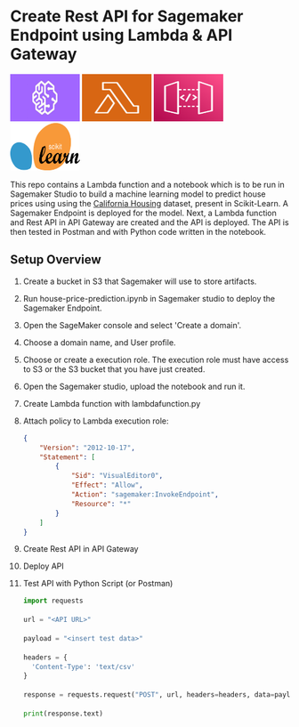 # Create Rest API for Sagemaker Endpoint using Lambda & API Gateway

<img src="images\SageMaker_Icon_Large-1.jpg" width="125" height="85"/> <img src="images\Amazon_Lambda_architecture_logo.svg.png" width="125" height="85"/> <img src="images\aws-api-gateway-logo-368082D845-seeklogo.com.png" width="125" height="85"/>  <img src="images\2560px-Scikit_learn_logo_small.svg.png" width="125" height="85"/>

This repo contains a Lambda function and a notebook which is to be run in Sagemaker Studio to build a machine learning model to predict house prices using using the [California Housing](https://scikit-learn.org/stable/modules/generated/sklearn.datasets.fetch_california_housing.html) dataset, present in Scikit-Learn. A Sagemaker Endpoint is deployed for the model. Next, a Lambda function and Rest API in API Gateway are created and the API is deployed. The API is then tested in Postman and with Python code written in the notebook.

## Setup Overview
1. Create a bucket in S3 that Sagemaker will use to store artifacts.
2. Run house-price-prediction.ipynb in Sagemaker studio to deploy the Sagemaker Endpoint.

1. Open the SageMaker console and select 'Create a domain'.

2. Choose a domain name, and User profile.

3. Choose or create a execution role. The execution role must have access to S3 or the S3 bucket that you have just created.

4. Open the Sagemaker studio, upload the notebook and run it.

5. Create Lambda function with lambdafunction.py

6. Attach policy to Lambda execution role:
    ```json
    {
        "Version": "2012-10-17",
        "Statement": [
            {
                "Sid": "VisualEditor0",
                "Effect": "Allow",
                "Action": "sagemaker:InvokeEndpoint",
                "Resource": "*"
            }
        ]
    }
    ```

7. Create Rest API in API Gateway

8. Deploy API

8. Test API with Python Script (or Postman)

    ```python
    import requests

    url = "<API URL>"

    payload = "<insert test data>"

    headers = {
      'Content-Type': 'text/csv'
    }

    response = requests.request("POST", url, headers=headers, data=payload)

    print(response.text)    
    ```

